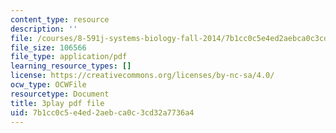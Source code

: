 ```yaml
---
content_type: resource
description: ''
file: /courses/8-591j-systems-biology-fall-2014/7b1cc0c5e4ed2aebca0c3cd32a7736a4_EXBO08-78IU.pdf
file_size: 106566
file_type: application/pdf
learning_resource_types: []
license: https://creativecommons.org/licenses/by-nc-sa/4.0/
ocw_type: OCWFile
resourcetype: Document
title: 3play pdf file
uid: 7b1cc0c5-e4ed-2aeb-ca0c-3cd32a7736a4
---
```

